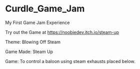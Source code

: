# Curdle_Game_Jam

My First Game Jam Experience

Try out the Game at https://noobiedev.itch.io/steam-up

Theme: Blowing Off Steam

Game Made: Steam Up

Game: To control a baloon using steam exhausts placed below. 
